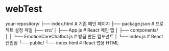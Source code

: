 # webTest

your-repository/
  ├── index.html          # 기존 메인 페이지
  ├── package.json        # 프로젝트 설정 파일
  ├── src/
  │   ├── App.js         # React 메인 앱
  │   ├── components/    
  │   │   └── EmotionCareChatbot.js  # 방금 만든 컴포넌트
  │   └── index.js       # React 진입점
  └── public/
      └── index.html     # React 앱용 HTML
